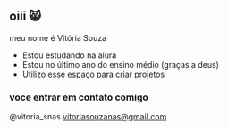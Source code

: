 ## oiii 😸

meu nome é Vitória Souza

- Estou estudando na alura
- Estou no último ano do ensino médio (graças a deus)
- Utilizo esse espaço para criar projetos
  
### voce entrar em contato comigo 
@vitoria_snas
vitoriasouzanas@gmail.com
  

